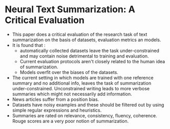 # Neural Text Summarization: A Critical Evaluation
- This paper does a critical evaluation of the research task of text summarization on the basis of datasets, evaluation metrics an models.
- It is found that :
  - automatically collected datasets leave the task under-constrained and may contain noise detrimental to training and evaluation.
  - Current evaluation protocols aren't closely related to the human idea of summarization.
  - Models overfit over the biases of the datasets.
- The current setting in which models are trained with one reference summary and no additional info, leaves the task of summarization under-constrained. Unconstrained writing leads to more verbose summaries which might not necessarily add information.
- News articles suffer from a position bias.
- Datasets have noisy examples and these should be filtered out by using simple regular expressions and heuristics.
- Summaries are rated on relevance, consistency, fluency, coherence. Rouge scores are a very poor notion of summarization.
